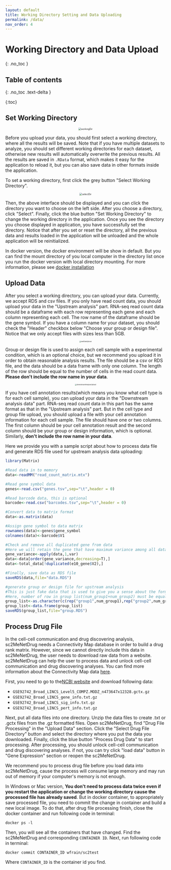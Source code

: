 ```yaml
---
layout: default
title: Working Directory Setting and Data Uploading
permalink: /data/
nav_order: 4
---
```


# Working Directory and Data Upload

{: .no_toc }

## Table of contents
{: .no_toc .text-delta }

{:toc}

## Set Working Directory

<p align="center"><img src="../pic/workingDir.png" alt="workingDir" style="zoom:50%;" /></p>

Before you upload your data, you should first select a working directory, where all the results will be saved. Note that if you have multiple datasets  to analyze, you should set different working directories for each dataset, otherwise new results will automatically overwrite the previous results. All the results are saved in `.RData` format, which makes it easy for the application to reload it, but you can also save data in other formats inside the application.

To set a working directory, first click the grey button "Select Working Directory".

<p align="center"><img src="../pic/selectDir.png" alt="selectDir" style="zoom:50%;" /></p>

Then, the above interface should be displayed and you can click the directory you want to choose on the left side. After you choose a directory, click "Select". Finally, click the blue button "Set Working Directory" to change the working directory in the application. Once you see the directory you choose displayed in application, you have successfully set the directory. Notice that after you set or reset the directory, all the previous data and results loaded in the application will be unloaded and the whole application will be reinitialized. 

In docker version, the docker environment will be show in default. But you can find the mount directory of you local computer in the directory list once you run the docker version with local directory mounting. For more information, please see [docker installation](./installation.md)

## Upload Data

 After you select a working directory, you can upload your data. Currently, we accept RDS and csv files. If you only have read count data, you should upload your data in the "Upstream analysis" part. RNA-seq read count data should be a dataframe with each row representing each gene and each column representing each cell. The row name of the dataframe should be the gene symbol. If you have a column name for your dataset, you should check the "Header" checkbox below "Choose your group or design file". Notice that we only accept files with sizes less than 5GB.

<p align="center"><img src="../pic/rawDataUpload.png" alt="rawDataUpload" style="zoom:33%;" /></p>

Group or design file is used to assign each cell sample with a experimental condition, which is an optional choice, but we recommend you upload it in order to obtain reasonable analysis results. The file should be a csv or RDS file, and the data should be a data frame with only one column. The length of the row should be equal to the number of cells in the read count data. **Please don't include the row name in your data**. 

<p align="center"><img src="../pic/downstreamAnalysisUpload.png" alt="downstreamAnalysisUpload" style="zoom:33%;" /></p>

If you have cell annotation results(which means you know what cell type is for each cell sample), you can upload your data in the "Downstream analysis data" part. RNA-seq read count data in this part has the same format as that in the "Upstream analysis" part. But in the cell type and group file upload, you should upload a file with your cell annotation information for each cell sample. The file should have one or two columns. The first column should be your cell annotation result and the second column should be your group or design information, which is optional. Similarly, **don't include the row name in your data**. 

Here we provide you with a sample script about how to process data file and generate RDS file used for upstream analysis data uploading:

```R
library(Matrix)

#Read data in to memory
data<-readMM("read_count_matrix.mtx")

#Read gene symbol data
genes<-read.csv("genes.tsv",sep="\t",header = 0)

#Read barcode data, this is optional
barcode<-read.csv("barcodes.tsv",sep="\t",header = 0)

#Convert data to matrix format
data<-as.matrix(data)

#Assign gene symbol to data matrix
rownames(data)<-genes$gene_symbol
colnames(data)<-barcode$V1

#Check and remove all duplicated gene from data
#Here we will retain the gene that have maximum variance among all data that have same gene symbol
gene_variance<-apply(data,1,var)
data<-data[order(gene_variance,decreasing=T),]
data<-total_data[!duplicated(e10_gene$V2),]

#Finally, save data as RDS file
saveRDS(data,file="data.RDS")

#generate group or design file for upstream analysis
#This is just fake data that is used to give you a sense about the format of group file.
#Here, number of row in group list(num_group1+num_group2) must be equal to the cell in read count data
group_list<-as.character(c(rep("group1",num_group1),rep("group2",num_group2)))
group_list<-data.frame(group_list)
saveRDS(group_list,file="group.RDS")
```

## Process Drug File 

In the cell-cell communication and drug discovering analysis, sc2MeNetDrug needs a Connectivity Map database in order to build a drug rank matrix. However, since we cannot directly include this data in sc2MeNetDrug, the user needs to download raw data from a website. sc2MeNetDrug can help the user to process data and unlock cell-cell communication and drug discovering analyses. You can find more information about the Connectivity Map data [here](https://docs.google.com/document/d/1q2gciWRhVCAAnlvF2iRLuJ7whrGP6QjpsCMq1yWz7dU/edit). 

First, you need to go to the[NCBI website](https://www.ncbi.nlm.nih.gov/geo/query/acc.cgi?acc=GSE92742) and download following data:

* `GSE92742_Broad_LINCS_Level5_COMPZ.MODZ_n473647x12328.gctx.gz`
* `GSE92742_Broad_LINCS_gene_info.txt.gz`
* `GSE92742_Broad_LINCS_sig_info.txt.gz`
* `GSE92742_Broad_LINCS_pert_info.txt.gz`

Next, put all data files into one directory. Unzip the data files to create .txt or .gctx files from the .gz formatted files. Open sc2MeNetDrug, find "Drug File Processing" in the "Upload Data" section. Click the "Select Drug File Directory" button and select the directory where you put the data you downloaded. Finally, click the blue button "Process Drug Data" to start processing. After processing, you should unlock cell-cell communication and drug discovering analyses. if not, you can try click "load data" button in "Gene Expression" section or reopen the sc2MeNetDrug. 

We recommend you to process drug file before you load data into sc2MeNetDrug, cause the process will consume large memory and may run out of memory if your computer's memory is not enough.

In Windows or Mac version, **You don't need to process data twice even if you restart the application or change the working directory cause the processed file has already saved**. But in docker container, to appropriately save processed file, you need to commit the change in container and build a new local image. To do that, after drug file processing finish, close the docker container and run following code in terminal:

```
docker ps -l
```

Then, you will see all the containers that have changed. Find the sc2MeNetDrug and corresponding `CONTAINER ID`. Next, run following code in terminal:

```
docker commit CONTAINER_ID wfrain/sc2test
```

Where `CONTAINER_ID` is the container id you find. 